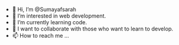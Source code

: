 - 👋 Hi, I’m @Sumayafsarah
- 👀 I’m interested in web development.
- 🌱 I’m currently learning code.
- 💞️ I want to collaborate with those who want to learn to develop.
- 📫 How to reach me ...

<!---
Sumayafsarah/Sumayafsarah is a ✨ unique ✨ repository because its `README.md` (this file) appears on your GitHub profile.
You can click the Preview link to take a look at your changes.
--->
